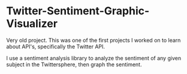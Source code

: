 # Twitter-Sentiment-Graphic-Visualizer

Very old project. This was one of the first projects I worked on to learn about API's, specifically the Twitter API.

I use a sentiment analysis library to analyze the sentiment of any given subject in the Twittersphere, then graph the sentiment. 
